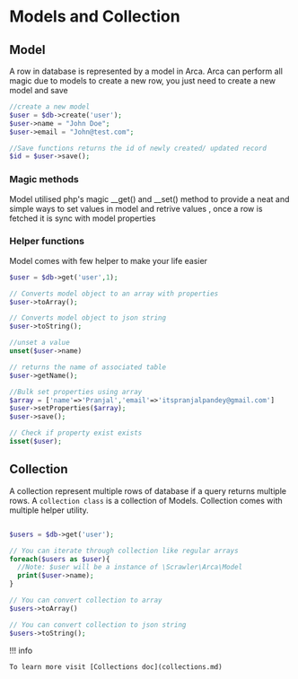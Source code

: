 # Models and Collection

## Model

A row in database is represented by a model in Arca. Arca can perform all magic due to models to create a new row, you just need to create a new model and save 

```php
//create a new model 
$user = $db->create('user');
$user->name = "John Doe";
$user->email = "John@test.com";

//Save functions returns the id of newly created/ updated record
$id = $user->save();

```

### Magic methods
Model utilised php's magic __get() and __set() method to provide a neat and simple ways to set values in model and retrive values , once a row is fetched it is sync with model properties

### Helper functions
Model comes with few helper to make your life easier

```php
$user = $db->get('user',1);

// Converts model object to an array with properties
$user->toArray();

// Converts model object to json string
$user->toString();

//unset a value
unset($user->name)

// returns the name of associated table
$user->getName();

//Bulk set properties using array
$array = ['name'=>'Pranjal','email'=>'itspranjalpandey@gmail.com']
$user->setProperties($array);
$user->save();

// Check if property exist exists
isset($user);

```

## Collection
A collection represent multiple rows of database if a query returns multiple rows. A `collection class` is a collection of Models. Collection comes with multiple helper utility. 

```php

$users = $db->get('user');

// You can iterate through collection like regular arrays
foreach($users as $user){
  //Note: $user will be a instance of \Scrawler\Arca\Model
  print($user->name);
}

// You can convert collection to array 
$users->toArray()

// You can convert collection to json string 
$users->toString();
```
!!! info 

    To learn more visit [Collections doc](collections.md)

